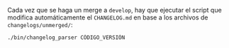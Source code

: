 Cada vez que se haga un merge a `develop`, hay que ejecutar el script que modifica automáticamente el `CHANGELOG.md` en base a los archivos de `changelogs/unmerged/`:

```
./bin/changelog_parser CÓDIGO_VERSIÓN
```